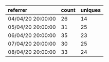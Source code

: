 | referrer          | count | uniques |
| :---------------- | :---- | :------ |
| 04/04/20 20:00:00 | 26    | 14      |
| 05/04/20 20:00:00 | 31    | 25      |
| 06/04/20 20:00:00 | 35    | 23      |
| 07/04/20 20:00:00 | 30    | 25      |
| 08/04/20 20:00:00 | 33    | 24      |
